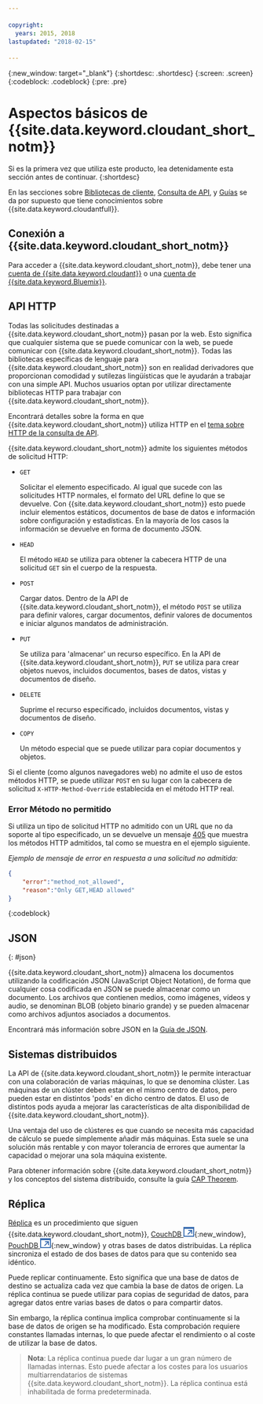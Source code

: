 ```yaml
---

copyright:
  years: 2015, 2018
lastupdated: "2018-02-15"

---
```


{:new_window: target="_blank"}
{:shortdesc: .shortdesc}
{:screen: .screen}
{:codeblock: .codeblock}
{:pre: .pre}

# Aspectos básicos de {{site.data.keyword.cloudant_short_notm}}

Si es la primera vez que utiliza este producto, lea detenidamente esta sección antes de continuar.
{:shortdesc}

En las secciones sobre [Bibliotecas de cliente](../libraries/index.html#-client-libraries), [Consulta de API](../api/index.html#-api-reference),
y [Guías](../guides/acurl.html#authorized-curl-acurl-) se da por supuesto que tiene conocimientos sobre {{site.data.keyword.cloudantfull}}.

## Conexión a {{site.data.keyword.cloudant_short_notm}}

Para acceder a {{site.data.keyword.cloudant_short_notm}},
debe tener una [cuenta de {{site.data.keyword.cloudant}}](../api/account.html) o una [cuenta de {{site.data.keyword.Bluemix}}](../offerings/bluemix.html).

## API HTTP

Todas las solicitudes destinadas a {{site.data.keyword.cloudant_short_notm}} pasan por la web.
Esto significa que cualquier sistema que se puede comunicar con la web, se puede comunicar con {{site.data.keyword.cloudant_short_notm}}.
Todas las bibliotecas específicas de lenguaje para {{site.data.keyword.cloudant_short_notm}}  son en realidad derivadores que proporcionan comodidad y sutilezas lingüísticas que le ayudarán a trabajar con una simple API.
Muchos usuarios optan por utilizar directamente bibliotecas HTTP para trabajar con {{site.data.keyword.cloudant_short_notm}}.

Encontrará detalles sobre la forma en que {{site.data.keyword.cloudant_short_notm}} utiliza HTTP en el [tema sobre HTTP de la consulta de API](../api/http.html).

{{site.data.keyword.cloudant_short_notm}} admite los siguientes métodos de solicitud HTTP:

-   `GET`

    Solicitar el elemento especificado.
    Al igual que sucede con las solicitudes HTTP normales,
    el formato del URL define lo que se devuelve.
    Con {{site.data.keyword.cloudant_short_notm}} esto puede incluir elementos estáticos, documentos de base de datos e información sobre configuración y estadísticas.
    En la mayoría de los casos la información se devuelve en forma de documento JSON.

-   `HEAD`

    El método `HEAD` se utiliza para obtener la cabecera HTTP de una solicitud `GET` sin el cuerpo de la respuesta.

-   `POST`

    Cargar datos.
    Dentro de la API de {{site.data.keyword.cloudant_short_notm}},
    el método `POST` se utiliza para definir valores,
    cargar documentos,
    definir valores de documentos
    e iniciar algunos mandatos de administración.

-   `PUT`

    Se utiliza para 'almacenar' un recurso específico.
    En la API de {{site.data.keyword.cloudant_short_notm}},
    `PUT` se utiliza para crear objetos nuevos,
    incluidos documentos,
    bases de datos,
    vistas y
    documentos de diseño.

-   `DELETE`

    Suprime el recurso especificado,
    incluidos documentos,
    vistas y
    documentos de diseño.

-   `COPY`

    Un método especial que se puede utilizar para copiar documentos y objetos.

Si el cliente (como algunos navegadores web) no admite el uso de estos métodos HTTP, se puede utilizar `POST` en su lugar con la cabecera de solicitud `X-HTTP-Method-Override` establecida en el método HTTP real.

### Error Método no permitido

Si utiliza un tipo de solicitud HTTP no admitido con un URL que no da soporte al tipo especificado, un se devuelve un mensaje [405](../api/http.html#405) que muestra los métodos HTTP admitidos, tal como se muestra en el ejemplo siguiente.

_Ejemplo de mensaje de error en respuesta a una solicitud no admitida:_

```json
{
    "error":"method_not_allowed",
    "reason":"Only GET,HEAD allowed"
}
```
{:codeblock}

## JSON
{: #json}

{{site.data.keyword.cloudant_short_notm}} almacena los documentos utilizando la codificación JSON (JavaScript Object Notation), de forma que cualquier cosa codificada en JSON se puede almacenar como un documento.
Los archivos que contienen medios, como imágenes, vídeos y audio, se denominan BLOB (objeto binario grande) y se pueden almacenar como archivos adjuntos asociados a documentos.

Encontrará más información sobre JSON en la [Guía de JSON](../guides/json.html).

<div id="distributed"></div>

## Sistemas distribuidos

La API de {{site.data.keyword.cloudant_short_notm}} le permite interactuar con una colaboración de varias máquinas, lo que se denomina clúster.
Las máquinas de un clúster deben estar en el mismo centro de datos, pero pueden estar en distintos 'pods' en dicho centro de datos.
El uso de distintos pods ayuda a mejorar las características de alta disponibilidad de {{site.data.keyword.cloudant_short_notm}}.

Una ventaja del uso de clústeres es que cuando se necesita más capacidad de cálculo se puede simplemente añadir más máquinas.
Esta suele se una solución más rentable y con mayor tolerancia de errores que aumentar la capacidad o mejorar una sola máquina existente.

Para obtener información sobre {{site.data.keyword.cloudant_short_notm}} y los conceptos del sistema distribuido, consulte la guía [CAP Theorem](../guides/cap_theorem.html).

## Réplica

[Réplica](../api/replication.html) es un procedimiento que siguen {{site.data.keyword.cloudant_short_notm}},
[CouchDB ![Icono de enlace externo](../images/launch-glyph.svg "Icono de enlace externo")](http://couchdb.apache.org/){:new_window},
[PouchDB ![Icono de enlace externo](../images/launch-glyph.svg "Icono de enlace externo")](http://pouchdb.com/){:new_window}
y otras bases de datos distribuidas.
La réplica sincroniza el estado de dos bases de datos para que su contenido sea idéntico.

Puede replicar continuamente.
Esto significa que una base de datos de destino se actualiza cada vez que cambia la base de datos de origen.
La réplica continua se puede utilizar para copias de seguridad de datos, para agregar datos entre varias bases de datos o para compartir datos.

Sin embargo, la réplica continua implica comprobar continuamente si la base de datos de origen se ha modificado.
Esta comprobación requiere constantes llamadas internas, lo que puede afectar el rendimiento o al coste de utilizar la base de datos.

>   **Nota**: La réplica continua puede dar lugar a un gran número de llamadas internas.
    Esto puede afectar a los costes para los usuarios multiarrendatarios de sistemas {{site.data.keyword.cloudant_short_notm}}.
    La réplica continua está inhabilitada de forma predeterminada.
